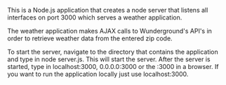 This is a Node.js application that creates a node server that listens all interfaces on port 3000 which serves a weather application.

The weather application makes AJAX calls to Wunderground's API's in order to retrieve weather data from the entered zip code.

To start the server, navigate to the directory that contains the application and type in node server.js. This will start the server. After the
server is started, type in localhost:3000, 0.0.0.0:3000 or the <insert ipaddress of machine>:3000 in a browser. If you want to run the application locally just use localhost:3000.  
